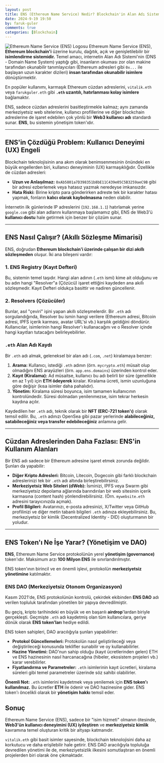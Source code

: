 ```yaml
---
layout: post
title: ENS (Ethereum Name Service) Nedir? Blockchain'in Alan Adı Sistemi
date: 2024-9-19 19:50
by: faruk-guler
comments: true
categories: [Blockchain]
---
```


![Ethereum Name Service (ENS) Logosu](https://farukguler.com/assets/post_images/ens-ethereum-name-service.JPG) Ethereum Name Service (ENS), **Ethereum blockchain'i** üzerine kurulu, dağıtık, açık ve genişletilebilir bir **isimlendirme sistemidir.** Temel amacı, internetin Alan Adı Sistemi'nin (DNS - Domain Name System) yaptığı gibi, insanların okuması zor olan makine tarafından okunabilir tanımlayıcıları (Ethereum adresleri gibi `0x...` ile başlayan uzun karakter dizileri) **insan tarafından okunabilir isimlere** dönüştürmektir.

En popüler kullanımı, karmaşık Ethereum cüzdan adreslerini, `vitalik.eth` veya `farukguler.eth` gibi **`.eth` uzantılı, hatırlanması kolay isimlere** bağlamaktır.

ENS, sadece cüzdan adreslerini basitleştirmekle kalmaz; aynı zamanda merkeziyetsiz web sitelerine, kullanıcı profillerine ve diğer blockchain adreslerine de işaret edebilen çok yönlü bir **Web3 kullanıcı adı** standardı sunar. **ENS**, bu sistemin yönetişim token'ıdır.

---

## ENS'in Çözdüğü Problem: Kullanıcı Deneyimi (UX) Engeli

Blockchain teknolojisinin ana akım olarak benimsenmesinin önündeki en büyük engellerden biri, kullanıcı deneyiminin (UX) karmaşıklığıdır. Özellikle de cüzdan adresleri:

* **Uzun ve Anlaşılmaz:** `0xAb5801a7D398351b8bE11C439e05C5B3259aeC9B` gibi bir adresi ezberlemek veya hatasız yazmak neredeyse imkansızdır.
* **Hata Riski:** Birine kripto para gönderirken adreste tek bir karakter hatası yapmak, fonların **kalıcı olarak kaybolmasına** neden olabilir.

İnternetin ilk günlerinde IP adreslerini (`192.168.1.1`) hatırlamak yerine `google.com` gibi alan adlarını kullanmaya başlamamız gibi, ENS de Web3'ü **kullanıcı dostu** hale getirmek için benzer bir çözüm sunar.

---

## ENS Nasıl Çalışır? (Akıllı Sözleşme Mimarisi)

ENS, doğrudan **Ethereum blockchain'i üzerinde çalışan bir dizi akıllı sözleşmeden** oluşur. İki ana bileşeni vardır:

### 1. ENS Registry (Kayıt Defteri)

Bu, sistemin temel taşıdır. Hangi alan adının (`.eth` ismi) kime ait olduğunu ve bu adın hangi "Resolver"a (Çözücü) işaret ettiğini kaydeden ana akıllı sözleşmedir. Kayıt Defteri oldukça basittir ve nadiren güncellenir.

### 2. Resolvers (Çözücüler)

Bunlar, asıl "çeviri" işini yapan akıllı sözleşmelerdir. Bir `.eth` adı sorgulandığında, Resolver bu ismin hangi verilere (Ethereum adresi, Bitcoin adresi, IPFS içerik karması, avatar URL'si vb.) karşılık geldiğini döndürür. Kullanıcılar, isimlerinin hangi Resolver'ı kullanacağını ve o Resolver içinde hangi kayıtları tutacağını belirleyebilirler.

### `.eth` Alan Adı Kaydı

Bir `.eth` adı almak, geleneksel bir alan adı (`.com`, `.net`) kiralamaya benzer:

1.  **Arama:** Kullanıcı, istediği `.eth` adının (örn. `mycrypto.eth`) müsait olup olmadığını ENS arayüzleri (örn. `app.ens.domains`) üzerinden kontrol eder.
2.  **Kayıt (Kiralama):** Ad müsaitse, kullanıcı bu adı belirli bir süre (genellikle en az 1 yıl) için **ETH ödeyerek** kiralar. Kiralama ücreti, ismin uzunluğuna göre değişir (kısa isimler daha pahalıdır).
3.  **Yönetim:** Kiralama süresi boyunca, isim tamamen kullanıcının kontrolündedir. Süresi dolmadan yenilenmezse, isim tekrar herkesin kaydına açılır.

Kaydedilen her `.eth` adı, teknik olarak bir **NFT (ERC-721 token'ı)** olarak temsil edilir. Bu, `.eth` adınızı OpenSea gibi pazar yerlerinde **alabileceğiniz, satabileceğiniz veya transfer edebileceğiniz** anlamına gelir.

---

## Cüzdan Adreslerinden Daha Fazlası: ENS'in Kullanım Alanları

Bir ENS adı sadece bir Ethereum adresine işaret etmek zorunda değildir. Şunları da yapabilir:

* **Diğer Kripto Adresleri:** Bitcoin, Litecoin, Dogecoin gibi farklı blockchain adreslerinizi tek bir `.eth` adı altında birleştirebilirsiniz.
* **Merkeziyetsiz Web Siteleri (dWeb):** İsminizi, IPFS veya Swarm gibi merkeziyetsiz depolama ağlarında barındırılan bir web sitesinin içerik karmasına (content hash) yönlendirebilirsiniz. (Örn. `mywebsite.eth` adresini tarayıcınızda açmak).
* **Profil Bilgileri:** Avatarınızı, e-posta adresinizi, X/Twitter veya GitHub profilinizi ve diğer metin tabanlı bilgileri `.eth` adınıza ekleyebilirsiniz. Bu, merkeziyetsiz bir kimlik (Decentralized Identity - DID) oluşturmanın bir yoludur.

---

## ENS Token'ı Ne İşe Yarar? (Yönetişim ve DAO)

**ENS**, Ethereum Name Service protokolünün yerel **yönetişim (governance)** token'ıdır. Maksimum arzı **100 Milyon ENS** ile sınırlandırılmıştır.

ENS token'ının birincil ve en önemli işlevi, protokolün **merkeziyetsiz yönetimine** katılmaktır.

### ENS DAO (Merkeziyetsiz Otonom Organizasyon)

Kasım 2021'de, ENS protokolünün kontrolü, çekirdek ekibinden **ENS DAO** adı verilen topluluk tarafından yönetilen bir yapıya devredilmiştir.

Bu geçiş, kripto tarihindeki en büyük ve en başarılı **airdrop**'lardan biriyle gerçekleşti. Geçmişte `.eth` adı kaydetmiş olan tüm kullanıcılara, geriye dönük olarak **ENS token'ları** hediye edildi.

ENS token sahipleri, DAO aracılığıyla şunları yapabilirler:

* **Protokol Güncellemeleri:** Protokolün nasıl geliştirileceği veya değiştirileceği konusunda teklifler sunabilir ve oy kullanabilirler.
* **Hazine Yönetimi:** DAO'nun sahip olduğu (kayıt ücretlerinden gelen) ETH ve ENS hazinesinin nasıl harcanacağına (hibeler, ekosistem projeleri vb.) karar verebilirler.
* **Fiyatlandırma ve Parametreler:** `.eth` isimlerinin kayıt ücretleri, kiralama süreleri gibi temel parametreler üzerinde söz sahibi olabilirler.

**Önemli Not:** `.eth` isimlerini kaydetmek veya yenilemek için **ENS token'ı kullanılmaz.** Bu ücretler **ETH** ile ödenir ve DAO hazinesine gider. ENS token'ı öncelikli olarak bir **yönetişim hakkı** temsil eder.

## Sonuç

Ethereum Name Service (ENS), sadece bir "isim hizmeti" olmanın ötesinde, **Web3'ün kullanıcı deneyimini (UX) iyileştiren** ve **merkeziyetsiz kimlik** kavramına temel oluşturan kritik bir altyapı katmanıdır.

`vitalik.eth` gibi basit isimler sayesinde, blockchain teknolojisini daha az korkutucu ve daha erişilebilir hale getirir. ENS DAO aracılığıyla topluluğa devredilen yönetimi ile de, merkeziyetsizlik ilkesini somutlaştıran en önemli projelerden biri olarak öne çıkmaktadır.